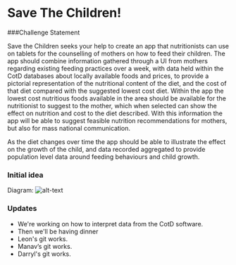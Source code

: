 # Save The Children!

###Challenge Statement

Save the Children seeks your help to create an app that nutritionists can use on tablets for the counselling of mothers on how to feed their children. The app should combine information gathered through a UI from mothers regarding existing feeding practices over a week, with data held within the CotD databases about locally available foods and prices, to provide a pictorial representation of the nutritional content of the diet, and the cost of that diet compared with the suggested lowest cost diet. Within the app the lowest cost nutritious foods available in the area should be available for the nutritionist to suggest to the mother, which when selected can show the effect on nutrition and cost to the diet described. With this information the app will be able to suggest feasible nutrition recommendations for mothers, but also for mass national communication.


As the diet changes over time the app should be able to illustrate the effect on the growth of the child, and data recorded aggregated to provide population level data around feeding behaviours and child growth.



### Initial idea
Diagram:
![alt-text](https://scontent-iad3-1.xx.fbcdn.net/v/t35.0-12/15145305_1292952990728100_162663639_o.jpg?oh=bed5d096b51177a8cc9191615f4b4847&oe=58321B4D)

### Updates
- We're working on how to interpret data from the CotD software.
- Then we'll be having dinner
- Leon's git works.
- Manav’s git works.
- Darryl's git works.

